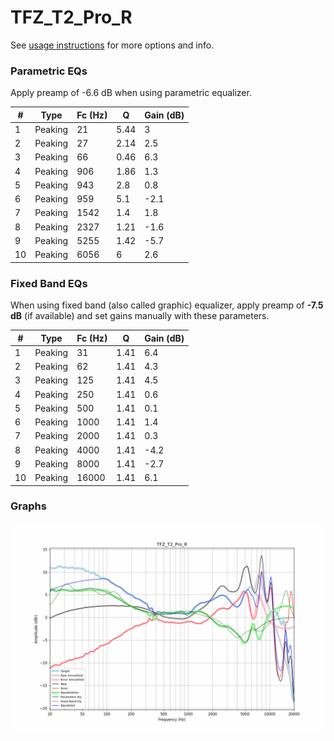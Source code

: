 # TFZ_T2_Pro_R
See [usage instructions](https://github.com/jaakkopasanen/AutoEq#usage) for more options and info.

### Parametric EQs
Apply preamp of -6.6 dB when using parametric equalizer.

|   # | Type    |   Fc (Hz) |    Q |   Gain (dB) |
|-----|---------|-----------|------|-------------|
|   1 | Peaking |        21 | 5.44 |         3   |
|   2 | Peaking |        27 | 2.14 |         2.5 |
|   3 | Peaking |        66 | 0.46 |         6.3 |
|   4 | Peaking |       906 | 1.86 |         1.3 |
|   5 | Peaking |       943 | 2.8  |         0.8 |
|   6 | Peaking |       959 | 5.1  |        -2.1 |
|   7 | Peaking |      1542 | 1.4  |         1.8 |
|   8 | Peaking |      2327 | 1.21 |        -1.6 |
|   9 | Peaking |      5255 | 1.42 |        -5.7 |
|  10 | Peaking |      6056 | 6    |         2.6 |

### Fixed Band EQs
When using fixed band (also called graphic) equalizer, apply preamp of **-7.5 dB** (if available) and set gains manually with these parameters.

|   # | Type    |   Fc (Hz) |    Q |   Gain (dB) |
|-----|---------|-----------|------|-------------|
|   1 | Peaking |        31 | 1.41 |         6.4 |
|   2 | Peaking |        62 | 1.41 |         4.3 |
|   3 | Peaking |       125 | 1.41 |         4.5 |
|   4 | Peaking |       250 | 1.41 |         0.6 |
|   5 | Peaking |       500 | 1.41 |         0.1 |
|   6 | Peaking |      1000 | 1.41 |         1.4 |
|   7 | Peaking |      2000 | 1.41 |         0.3 |
|   8 | Peaking |      4000 | 1.41 |        -4.2 |
|   9 | Peaking |      8000 | 1.41 |        -2.7 |
|  10 | Peaking |     16000 | 1.41 |         6.1 |

### Graphs
![](./TFZ_T2_Pro_R.png)
